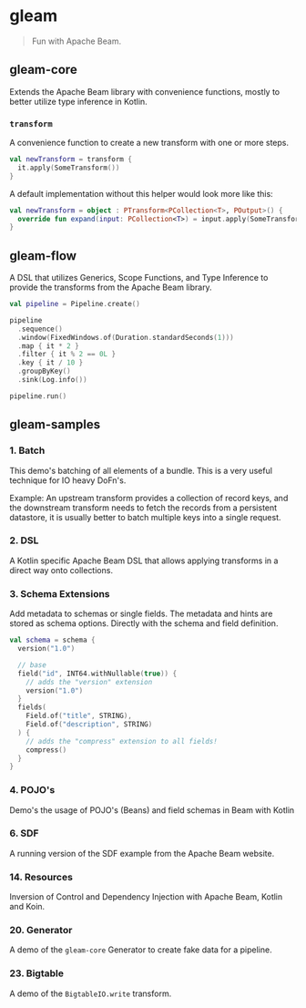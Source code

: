 # gleam

> Fun with Apache Beam.

## gleam-core

Extends the Apache Beam library with convenience functions, mostly to better
utilize type inference in Kotlin.

### `transform`

A convenience function to create a new transform with one or more steps.

```kotlin
val newTransform = transform {
  it.apply(SomeTransform())
}
```

A default implementation without this helper would look more like this:

```kotlin
val newTransform = object : PTransform<PCollection<T>, POutput>() {
  override fun expand(input: PCollection<T>) = input.apply(SomeTransform)
}
```

## gleam-flow

A DSL that utilizes Generics, Scope Functions, and Type Inference to provide the
transforms from the Apache Beam library.

```kotlin
val pipeline = Pipeline.create()

pipeline
  .sequence()
  .window(FixedWindows.of(Duration.standardSeconds(1)))
  .map { it * 2 }
  .filter { it % 2 == 0L }
  .key { it / 10 }
  .groupByKey()
  .sink(Log.info())

pipeline.run()
```

## gleam-samples

### 1. Batch

This demo's batching of all elements of a bundle. This is a very useful
technique for IO heavy DoFn's.

Example: An upstream transform provides a collection of record keys, and the
downstream transform needs to fetch the records from a persistent datastore, it
is usually better to batch multiple keys into a single request.

### 2. DSL

A Kotlin specific Apache Beam DSL that allows applying transforms in a direct
way onto collections.

### 3. Schema Extensions

Add metadata to schemas or single fields. The metadata and hints are stored as
schema options. Directly with the schema and field definition.

```kotlin
val schema = schema {
  version("1.0")

  // base
  field("id", INT64.withNullable(true)) {
    // adds the "version" extension
    version("1.0")
  }
  fields(
    Field.of("title", STRING),
    Field.of("description", STRING)
  ) {
    // adds the "compress" extension to all fields!
    compress()
  }
}
```

### 4. POJO's

Demo's the usage of POJO's (Beans) and field schemas in Beam with Kotlin

### 6. SDF

A running version of the SDF example from the Apache Beam website.

### 14. Resources

Inversion of Control and Dependency Injection with Apache Beam, Kotlin and Koin.

### 20. Generator

A demo of the `gleam-core` Generator to create fake data for a pipeline.

### 23. Bigtable

A demo of the `BigtableIO.write` transform.
